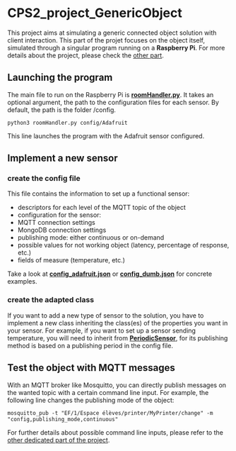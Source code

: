 # CPS2_project_GenericObject

This project aims at simulating a generic connected object solution with client interaction.
This part of the projet focuses on the object itself, simulated through a singular program running on a **Raspberry Pi**.
For more details about the project, please check the [other part](https://github.com/CPS2project). 
## Launching the program

The main file to run on the Raspberry Pi is [**roomHandler.py**](https://github.com/HugoPopo/CPS2_project_GenericObject/blob/master/roomHandler.py). It takes an optional argument, the path to the configuration files for each sensor.
By default, the path is the folder /config.
```shell
python3 roomHandler.py config/Adafruit
```
This line launches the program with the Adafruit sensor configured.

## Implement a new sensor
### create the config file
This file contains the information to set up a functional sensor:
* descriptors for each level of the MQTT topic of the object
* configuration for the sensor:
 * MQTT connection settings
 * MongoDB connection settings
 * publishing mode: either continuous or on-demand
 * possible values for not working object (latency, percentage of response, etc.)
* fields of measure (temperature, etc.)

Take a look at [**config_adafruit.json**](https://github.com/HugoPopo/CPS2_project_GenericObject/blob/master/config/config_adafruit.json) or [**config_dumb.json**](https://github.com/HugoPopo/CPS2_project_GenericObject/blob/master/config/config_dumb.json) for concrete examples.

### create the adapted class
If you want to add a new type of sensor to the solution, you have to implement a new class inheriting the class(es) of the properties you want in your sensor.
For example, if you want to set up a sensor sending temperature, you will need to inherit from [**PeriodicSensor**](https://github.com/HugoPopo/CPS2_project_GenericObject/blob/master/PeriodicSensor.py), for its publishing method is based on a publishing period in the config file.

## Test the object with MQTT messages
With an MQTT broker like Mosquitto, you can directly publish messages on the wanted topic with a certain command line input.
For example, the following line changes the publishing mode of the object:
```shell
mosquitto_pub -t "EF/1/Espace élèves/printer/MyPrinter/change" -m "config,publishing_mode,continuous"
```
For further details about possible command line inputs, please refer to the [other dedicated part of the project](https://github.com/CPS2project/Server/tree/master/dummyObject).

